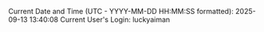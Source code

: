 Current Date and Time (UTC - YYYY-MM-DD HH:MM:SS formatted): 2025-09-13 13:40:08
Current User's Login: luckyaiman
